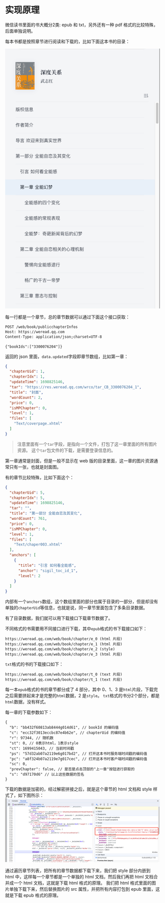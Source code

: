 # 实现原理

微信读书里面的书大概分2类: epub 和 txt，另外还有一种 pdf 格式的比较特殊，后面单独说明。

每本书都是按照章节进行阅读和下载的，比如下面这本书的目录：

![目录结构](assets/book-toc.png)

每一行都是一个章节，总的章节数据可以通过下面这个接口获取：
```http request
POST /web/book/publicchapterInfos
Host: https://weread.qq.com
Content-Type: application/json;charset=UTF-8

{"bookIds":["3300076204"]}
```
返回的 json 里面，`data.updated`字段即章节数组，比如第一章：
```json
{
  "chapterUid": 1,
  "chapterIdx": 1,
  "updateTime": 1698825146,
  "tar": "https://res.weread.qq.com/wrco/tar_CB_3300076204_1",
  "title": "封面",
  "wordCount": 2,
  "price": 0,
  "isMPChapter": 0,
  "level": 1,
  "files": [
    "Text/coverpage.xhtml"
  ]
}
```

> 注意里面有一个`tar`字段，是指向一个文件，打包了这一章里面的所有图片资源。
> 这个`tar`包文件的下载，是需要登录信息的。

第一章通常是封面，但是一般不显示在 web 版的目录里面，这一章的图片资源通常只有一张，也就是封面图。

有的章节比较特殊，比如下面这个：
```json
{
  "chapterUid": 5,
  "chapterIdx": 5,
  "updateTime": 1698825146,
  "tar": "",
  "title": "第一部分 全能自恋及其变化",
  "wordCount": 761,
  "price": 0,
  "isMPChapter": 0,
  "level": 1,
  "files": [
    "Text/chaper003.xhtml"
  ],
  "anchors": [
    {
      "title": "引言 如何看全能感",
      "anchor": "sigil_toc_id_1",
      "level": 2
    }
  ]
}
```
内部有一个`anchors`数组，这个数组里面的部分也属于目录的一部分，但是却没有单独的`chapterUid`等信息，也就是说，同一章节里面包含了多条目录数据。

有了目录数据，我们就可以用下载接口下载章节数据了。

不同格式的书需要用不同接口进行下载，其中`epub`格式的书下载接口如下：
```
https://weread.qq.com/web/book/chapter/e_0 (html 片段)
https://weread.qq.com/web/book/chapter/e_1 (html 片段)
https://weread.qq.com/web/book/chapter/e_2 (style)
https://weread.qq.com/web/book/chapter/e_3 (html 片段)
```
`txt`格式的书的下载接口如下：
```
https://weread.qq.com/web/book/chapter/t_0 (text 片段)
https://weread.qq.com/web/book/chapter/t_1 (text 片段)
```

每一本`epub`格式的书的章节都分成了 4 部分，其中 0、1、3 是`html`片段，下载完之后需要拼起来才是完整的`html`数据，2 是`style`。
`txt`格式的书分2个部分，都是`html`数据，没有样式。

每一章的下载参数如下：
```json5
{
  "b": "bb432f60813ab8444g014d61", // bookId 的编码值
  "c": "ecc32f3013eccbc87e4b62e", // chapterUid 的编码值
  "r": 97344, // 随机数
  "st": 0, // 0表示html，1表示style
  "ct": 1699415043, // 当前时间戳
  "ps": "57d32ab07a2119e6g017bd2", // 打开这本书时服务端时间戳的编码值
  "pc": "a8f324b07a2119e7g017cec", // 打开这本书时客户端时间戳的编码值
  "sc": 0,
  "prevChapter": false, // 是否是点击顶部的"上一章"按钮进行获取的
  "s": "d97170d6" // 以上这些数据的签名
}
```

下载的数据是加密的，经过解密拼接之后，就是这个章节的 html 文档和 style 样式了，如下图所示：
![解密后的html和style](assets/html-style.png)

通过遍历章节列表，把所有的章节数据都下载下来，我们把 style 部分内嵌到 html 中，这样每一个章节都是一个单独的 html 文档，然后我们再把 html 文档合并成一个 html 文档，这就是下载 html 格式的原理。
我们把 html 格式里面的图片单独下载下来，然后替换图片的 src 属性，并把所有内容打包到 epub 里面，这就是下载 epub 格式的原理。
